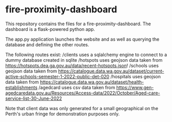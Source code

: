 # fire-proximity-dashboard

This repository contains the files for a fire-proximity-dashboard.
The dashboard is a flask-powered python app.

The app.py application launches the website and as well as querying the database and defining the other routes.

The following routes exist:
/clients uses a sqlalchemy engine to connect to a dummy database created in sqlite
/hotspots uses geojson data taken from https://hotspots.dea.ga.gov.au/data/recent-hotspots.json!
/schools uses geojson data taken from https://catalogue.data.wa.gov.au/dataset/current-active-schools-semester-1-2022-public-det-020
/hospitals uses geojson data taken from https://catalogue.data.wa.gov.au/dataset/health-establishments
/agedcard uses csv data taken from https://www.gen-agedcaredata.gov.au/Resources/Access-data/2022/October/Aged-care-service-list-30-June-2022

Note that client data was only generated for a small geographical on the Perth's urban fringe for demonstration purposes only.
